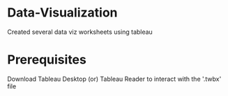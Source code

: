 # Data-Visualization
Created several data viz worksheets using tableau


# Prerequisites
Download Tableau Desktop (or) Tableau Reader to interact with the '.twbx' file
